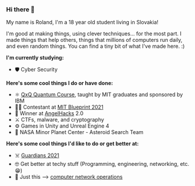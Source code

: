### Hi there 👋

<!--
**blueshark42/blueshark42** is a ✨ _special_ ✨ repository because its `README.md` (this file) appears on your GitHub profile.

Here are some ideas to get you started:

- 🔭 I’m currently working on ...
- 🌱 I’m currently learning ...
- 👯 I’m looking to collaborate on ...
- 🤔 I’m looking for help with ...
- 💬 Ask me about ...
- 📫 How to reach me: ...
- 😄 Pronouns: ...
- ⚡ Fun fact: ...
-->

My name is Roland, I'm a 18 year old student living in Slovakia!

I'm good at making things, using clever techniques... for the most part. I made things that help others, things that millions of computers run daily, and even random things. You can find a tiny bit of what I've made here. :)

**I'm currently studying:**
- 🛡️ Cyber Security

**Here's some cool things I do or have done:**
- ⚛️ [QxQ Quantum Course](https://www.qubitbyqubit.org/), taught by MIT graduates and sponsored by IBM
- 👨‍💻 Contestant at [MIT Blueprint 2021](https://blueprint.hackmit.org/)
- 👼 Winner at [AngelHacks](https://www.angelhacks.org/) 2.0
- ⚔️ CTFs, malware, and cryptography
- ⚙️ Games in Unity and Unreal Engine 4
- 🌌 NASA Minor Planet Center - Asteroid Search Team

**Here's some cool things I'd like to do or get better at:**
- ☠️ [Guardians 2021](https://www.guardians.sk/) 
- 🤓 Get better at techy stuff (Programming, engineering, networking, etc. 😁)
- 💌 Just this --> [computer network operations](https://en.wikipedia.org/wiki/Computer_network_operations)
